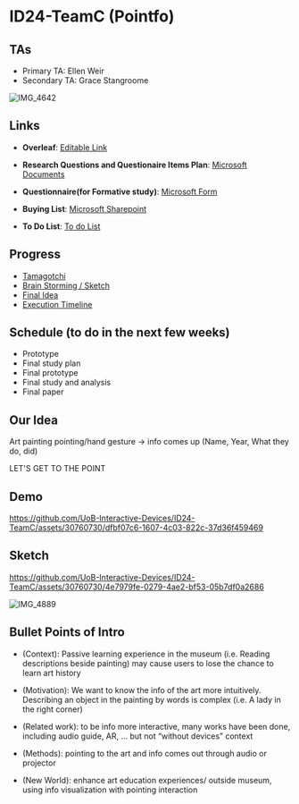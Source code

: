 # ID24-TeamC (Pointfo)

## TAs ##
- Primary TA: Ellen Weir
- Secondary TA: Grace Stangroome

![IMG_4642](https://github.com/UoB-Interactive-Devices/ID24-TeamC/assets/30760730/2ce48367-d204-4813-8ed9-9979d0074800)


## Links

- **Overleaf**: [Editable Link](https://www.overleaf.com/5295618247ptcpfsfqvhzs#452f61)

- **Research Questions and Questionaire Items Plan**: [Microsoft Documents](https://uob-my.sharepoint.com/:w:/g/personal/sp20696_bristol_ac_uk/EXu7d6_XcQhEm34O-ZE1IuoBSYb5j8XbJnpKwiANY04GFg?e=9vjmdI)

- **Questionnaire(for Formative study)**: [Microsoft Form](https://forms.office.com/Pages/DesignPageV2.aspx?subpage=design&token=42b75c5373fb4860a609dd47cace5497&id=MH_ksn3NTkql2rGM8aQVGxmODsryVDlGlGa3el9Tr4pUM0JXUDU2WjFGWEFJR1hIODRVVjhUWldYQy4u&topview=Branch&branchingelementid=r221c1841798245cc8038d34a08bdb2e8)

- **Buying List**: [Microsoft Sharepoint](https://uob-my.sharepoint.com/:w:/g/personal/kz21093_bristol_ac_uk/EcvV-8O1nOhOppdn2Z--uv8BxtXll4U3TMFSOaIeT_tlcg?e=41ifgL)

- **To Do List**: [To do List](https://uob-my.sharepoint.com/:w:/r/personal/kz21093_bristol_ac_uk/Documents/To%20do%20list.docx?d=w8fe93566dce647bda418b47aaac3c5bf&csf=1&web=1&e=p0ibdk](https://uob-my.sharepoint.com/:w:/g/personal/kz21093_bristol_ac_uk/EWY16Y_m3L1HpBi0eqrDxb8BY0CsnOuzJymm1lCgeHuD2g?e=IwRoPj)](https://uob-my.sharepoint.com/:w:/g/personal/kz21093_bristol_ac_uk/EWY16Y_m3L1HpBi0eqrDxb8BouRX4gFlvF5MZyto9zEptg?e=2eaJUe)](https://uob-my.sharepoint.com/:w:/g/personal/kz21093_bristol_ac_uk/EWY16Y_m3L1HpBi0eqrDxb8BouRX4gFlvF5MZyto9zEptg?email=ms20317%40bristol.ac.uk&e=z2fUSQ))

## Progress
- [Tamagotchi](https://github.com/UoB-Interactive-Devices/ID24-TeamC/tree/main/Tamagotchi)
- [Brain Storming / Sketch](https://github.com/UoB-Interactive-Devices/ID24-TeamC/tree/main/Sketches)
- [Final Idea](https://github.com/UoB-Interactive-Devices/ID24-TeamC/tree/main/final%20idea)
- [Execution Timeline](https://github.com/UoB-Interactive-Devices/ID24-TeamC/tree/main/Execution%20Timeline)

## Schedule (to do in the next few weeks)
- Prototype
- Final study plan
- Final prototype
- Final study and analysis
- Final paper

## Our Idea 

Art painting pointing/hand gesture -> info comes up (Name, Year, What they do, did)

LET'S GET TO THE POINT

## Demo


https://github.com/UoB-Interactive-Devices/ID24-TeamC/assets/30760730/dfbf07c6-1607-4c03-822c-37d36f459469



## Sketch

https://github.com/UoB-Interactive-Devices/ID24-TeamC/assets/30760730/4e7979fe-0279-4ae2-bf53-05b7df0a2686

![IMG_4889](https://github.com/UoB-Interactive-Devices/ID24-TeamC/assets/30760730/792b1673-d2fd-4184-8956-d2863ab39d0b)

## Bullet Points of Intro
- (Context): Passive learning experience in the museum (i.e. Reading descriptions beside painting) may cause users to lose the chance to learn art history 

- (Motivation): We want to know the info of the art more intuitively. Describing an object in the painting by words is complex (i.e. A lady in the right corner) 

- (Related work):  to be info more interactive, many works have been done, including audio guide, AR, ... but not “without devices” context 

- (Methods): pointing to the art and info comes out through audio or projector 

- (New World): enhance art education experiences/ outside museum, using info visualization with pointing interaction    
